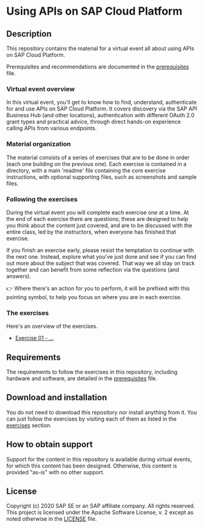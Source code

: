 # Using APIs on SAP Cloud Platform

## Description

This repository contains the material for a virtual event all about using APIs on SAP Cloud Platform.

Prerequisites and recommendations are documented in the [prerequisites](prerequisites.md) file.

### Virtual event overview

In this virtual event, you'll get to know how to find, understand, authenticate for and use APIs on SAP Cloud Platform. It covers discovery via the SAP API Business Hub (and other locations), authentication with different OAuth 2.0 grant types and practical advice, through direct hands-on experience calling APIs from various endpoints.

### Material organization

The material consists of a series of exercises that are to be done in order (each one building on the previous one). Each exercise is contained in a directory, with a main 'readme' file containing the core exercise instructions, with optional supporting files, such as screenshots and sample files.

### Following the exercises

During the virtual event you will complete each exercise one at a time. At the end of each exercise there are questions; these are designed to help you think about the content just covered, and are to be discussed with the entire class, led by the instructors, when everyone has finished that exercise.

If you finish an exercise early, please resist the temptation to continue with the next one. Instead, explore what you've just done and see if you can find out more about the subject that was covered. That way we all stay on track together and can benefit from some reflection via the questions (and answers).

:point_right: Where there's an action for you to perform, it will be prefixed with this pointing symbol, to help you focus on where you are in each exercise.

### The exercises

Here's an overview of the exercises.

- [Exercise 01 - ...](exercises/01/)

## Requirements

The requirements to follow the exercises in this repository, including hardware and software, are detailed in the [prerequisites](prerequisites.md) file.


## Download and installation

You do not need to download this repository nor install anything from it. You can just follow the exercises by visiting each of them as listed in the [exercises](#the-exercises) section.


## How to obtain support

Support for the content in this repository is available during virtual events, for which this content has been designed. Otherwise, this content is provided "as-is" with no other support.


## License

Copyright (c) 2020 SAP SE or an SAP affiliate company. All rights reserved.
This project is licensed under the Apache Software License, v. 2 except as noted otherwise in the [LICENSE](LICENSE) file.
